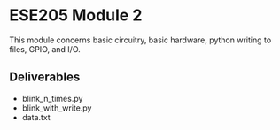 # ESE205 Module 2

This module concerns basic circuitry, basic hardware, python writing to files, GPIO, and I/O.

## Deliverables

- blink_n_times.py
- blink_with_write.py
- data.txt
